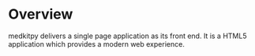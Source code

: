 Overview
========
medkitpy delivers a single page application as its front end. It is a HTML5 application which provides a modern web experience.

